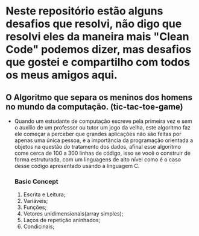# Neste repositório estão alguns desafios que resolvi, não digo que resolvi eles da maneira mais "Clean Code" podemos dizer, mas desafios que gostei e compartilho com todos os meus amigos aqui.

## O Algoritmo que separa os meninos dos homens no mundo da computação. (tic-tac-toe-game)
 - Quando um estudante de computação escreve pela primeira vez e sem o auxilio de um professor ou tutor um jogo da velha, este algoritmo faz ele começar a perceber que grandes aplicações não são feitas por apenas uma única pessoa, e a importância da programação orientada a objetos na questão do tratamento dos dados, afinal esse algoritmo come cerca de 100 a 300 linhas de código, isso se você o construir de forma estruturada, com um linguagens de alto nível como é o caso desse código apresentado usando a linguagem C.
   ### Basic Concept
    1. Escrita e Leitura;
    2. Variáveis;
    3. Funções;
    4. Vetores unidimensionais(array simples);
    5. Laços de repetição aninhados;
    6. Condicinais;
